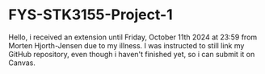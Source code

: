 # FYS-STK3155-Project-1

Hello, i received an extension until Friday, October 11th 2024 at 23:59 from Morten Hjorth-Jensen due to my illness. I was instructed to still link my GitHub repository, even though i haven't finished yet, so i can submit it on Canvas.
